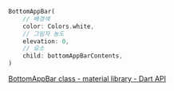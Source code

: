 ```dart
BottomAppBar(
	// 배경색
	color: Colors.white,
	// 그림자 농도
	elevation: 0,
	// 요소
	child: bottomAppBarContents,
)
```

[BottomAppBar class - material library - Dart API](https://api.flutter.dev/flutter/material/BottomAppBar-class.html)